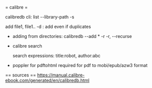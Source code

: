 = calibre =

calibredb cli:
list
--library-path <path>
-s <search>
add file1, file1..
-d : add even if duplicates

* adding from directories:
calibredb --add * -r
-r, --recurse

* calibre search <search expression>
search expressions: title:robot, author:abc


* poppler for pdftohtml required for pdf to mobi/epub/azw3 format



== sources ==
https://manual.calibre-ebook.com/generated/en/calibredb.html
